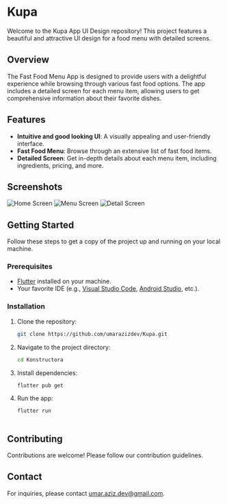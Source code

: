 # Kupa

Welcome to the Kupa App UI Design repository! This project features a beautiful and attractive UI design for a food menu with detailed screens.

## Overview

The Fast Food Menu App is designed to provide users with a delightful experience while browsing through various fast food options. The app includes a detailed screen for each menu item, allowing users to get comprehensive information about their favorite dishes.

## Features

- **Intuitive and good looking UI**: A visually appealing and user-friendly interface.
- **Fast Food Menu**: Browse through an extensive list of fast food items.
- **Detailed Screen**: Get in-depth details about each menu item, including ingredients, pricing, and more.


## Screenshots

![Home Screen](https://github.com/umarazizdev/Konstructora/blob/main/assets/Screenshot1.jpg)
![Menu Screen](https://github.com/umarazizdev/Konstructora/blob/main/assets/Screenshot2.jpg)
![Detail Screen](https://github.com/umarazizdev/Konstructora/blob/main/assets/Screenshot3.jpg)

## Getting Started

Follow these steps to get a copy of the project up and running on your local machine.

### Prerequisites

- [Flutter](https://flutter.dev/) installed on your machine.
- Your favorite IDE (e.g., [Visual Studio Code](https://code.visualstudio.com/), [Android Studio](https://developer.android.com/studio), etc.).

### Installation

1. Clone the repository:

   ```bash
   git clone https://github.com/umarazizdev/Kupa.git

2. Navigate to the project directory:
   ```bash
   cd Konstructora

3. Install dependencies:
   ```bash
   flutter pub get

4. Run the app:
   ```bash
   flutter run
 
 ## Contributing 
 Contributions are welcome! Please follow our contribution guidelines.
 ## Contact
 For inquiries, please contact umar.aziz.dev@gmail.com.
